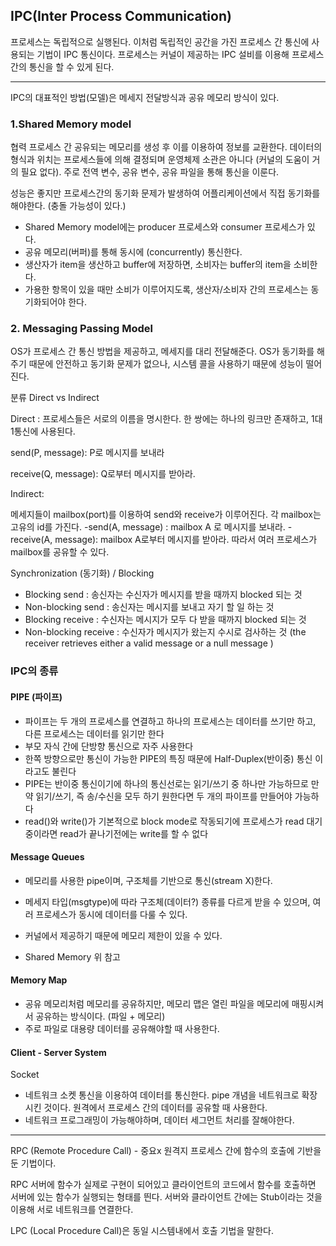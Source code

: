 ## IPC(Inter Process Communication)

프로세스는 독립적으로 실행된다.
이처럼 독립적인 공간을 가진 프로세스 간 통신에 사용되는 기법이 IPC 통신이다.
프로세스는 커널이 제공하는 IPC 설비를 이용해 프로세스 간의 통신을 할 수 있게 된다.

---


IPC의 대표적인 방법(모델)은 메세지 전달방식과 공유 메모리 방식이 있다.

### 1.Shared Memory model

협력 프로세스 간 공유되는 메모리를 생성 후 이를 이용하여 정보를 교환한다. 데이터의 형식과 위치는 프로세스들에 의해 결정되며 운영체제 소관은 아니다 (커널의 도움이 거의 필요 없다). 주로 전역 변수, 공유 변수, 공유 파일을 통해 통신을 이룬다.


성능은 좋지만 프로세스간의 동기화 문제가 발생하여 어플리케이션에서 직접 동기화를 해야한다. (충돌 가능성이 있다.)

- Shared Memory model에는 producer 프로세스와 consumer 프로세스가 있다.
- 공유 메모리(버퍼)를 통해 동시에 (concurrently) 통신한다.
- 생산자가 item을 생산하고 buffer에 저장하면, 소비자는 buffer의 item을 소비한다.
- 가용한 항목이 있을 때만 소비가 이루어지도록, 생산자/소비자 간의 프로세스는 동기화되어야 한다.


### 2. Messaging Passing Model
OS가 프로세스 간 통신 방법을 제공하고, 메세지를 대리 전달해준다. OS가 동기화를 해주기 때문에 안전하고 동기화 문제가 없으나, 시스템 콜을 사용하기 때문에 성능이 떨어진다. 

분류
Direct vs Indirect


Direct :
프로세스들은 서로의 이름을 명시한다. 한 쌍에는 하나의 링크만 존재하고, 1대 1통신에 사용된다.

send(P, message): P로 메시지를 보내라

receive(Q, message): Q로부터 메시지를 받아라.

Indirect:

메세지들이 mailbox(port)를 이용하여 send와 receive가 이루어진다. 각 mailbox는 고유의 id를 가진다.
-send(A, message) : mailbox A 로 메시지를 보내라.
-receive(A, message): mailbox A로부터 메시지를 받아라.
따라서 여러 프로세스가 mailbox를 공유할 수 있다.

Synchronization (동기화) / Blocking
- Blocking send : 송신자는 수신자가 메시지를 받을 때까지 blocked 되는 것
- Non-blocking send : 송신자는 메시지를 보내고 자기 할 일 하는 것
- Blocking receive : 수신자는 메시지가 모두 다 받을 때까지 blocked 되는 것
- Non-blocking receive : 수신자가 메시지가 왔는지 수시로 검사하는 것 (the receiver retrieves either a valid message or a null message )

### IPC의 종류
#### PIPE (파이프)

- 파이프는 두 개의 프로세스를 연결하고 하나의 프로세스는 데이터를 쓰기만 하고, 다른 프로세스는 데이터를 읽기만 한다
- 부모 자식 간에 단방향 통신으로 자주 사용한다
- 한쪽 방향으로만 통신이 가능한 PIPE의 특징 때문에 Half-Duplex(반이중) 통신 이라고도 불린다
- PIPE는 반이중 통신이기에 하나의 통신선로는 읽기/쓰기 중 하나만 가능하므로 만약 읽기/쓰기, 즉 송/수신을 모두 하기 원한다면 두 개의 파이프를 만들어야 가능하다
- read()와 write()가 기본적으로 block mode로 작동되기에 프로세스가 read 대기중이라면 read가 끝나기전에는 write를 할 수 없다


#### Message Queues
- 메모리를 사용한 pipe이며, 구조체를 기반으로 통신(stream X)한다.
- 메세지 타입(msgtype)에 따라 구조체(데이터?) 종류를 다르게 받을 수 있으며, 여러 프로세스가 동시에 데이터를 다룰 수 있다.
- 커널에서 제공하기 때문에 메모리 제한이 있을 수 있다.

- Shared Memory
위 참고

#### Memory Map
- 공유 메모리처럼 메모리를 공유하지만, 메모리 맵은 열린 파일을 메모리에 매핑시켜서 공유하는 방식이다. (파일 + 메모리)
- 주로 파일로 대용량 데이터를 공유해야할 때 사용한다.

#### Client - Server System
Socket
- 네트워크 소켓 통신을 이용하여 데이터를 통신한다. pipe 개념을 네트워크로 확장시킨 것이다.
원격에서 프로세스 간의 데이터를 공유할 때 사용한다.
- 네트워크 프로그래밍이 가능해야하며, 데이터 세그먼트 처리를 잘해야한다.

---

RPC (Remote Procedure Call) - 중요x
원격지 프로세스 간에 함수의 호출에 기반을 둔 기법이다.

RPC 서버에 함수가 실제로 구현이 되어있고 클라이언트의 코드에서 함수를 호출하면 서버에 있는 함수가 실행되는 형태를 띈다. 서버와 클라이언트 간에는 Stub이라는 것을 이용해 서로 네트워크를 연결한다.

LPC (Local Procedure Call)은 동일 시스템내에서 호출 기법을 말한다.

